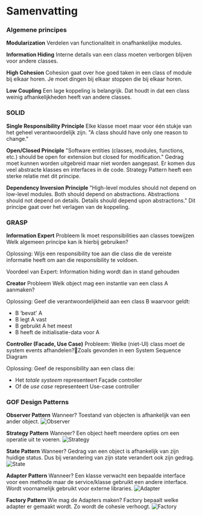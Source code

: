 # Samenvatting

### Algemene principes

**Modularization**
Verdelen van functionaliteit in onafhankelijke modules.

**Information Hiding**
Interne details van een class moeten verborgen blijven voor andere classes.

**High Cohesion**
Cohesion gaat over hoe goed taken in een class of module bij elkaar horen. Je moet dingen bij elkaar stoppen die bij elkaar horen.

**Low Coupling**
Een lage koppeling is belangrijk. Dat houdt in dat een class weinig afhankelijkheden heeft van andere classes.

### SOLID

**Single Responsibility Principle**
Elke klasse moet maar voor één stukje van het geheel verantwoordelijk zijn.
"A class should have only one reason to change."

**Open/Closed Principle**
"Software entities (classes, modules, functions, etc.) should be open for extension but closed for modification."
Gedrag moet kunnen worden uitgebreid maar niet worden aangepast. Er komen dus veel abstracte klasses en interfaces in de code.
Strategy Pattern heeft een sterke relatie met dit principe.

**Dependency Inversion Principle**
"High-level modules should not depend on low-level modules. Both should depend on abstractions. Abstractions should not depend on details. Details should depend upon abstractions."
Dit principe gaat over het verlagen van de koppeling.

### GRASP

**Information Expert**
Probleem
Ik moet responsibilities aan classes toewijzen
Welk algemeen principe kan ik hierbij gebruiken?

Oplossing:
Wijs een responsibility toe aan die class die de vereiste informatie heeft om aan die responsibility te voldoen.

Voordeel van Expert:
Information hiding wordt dan in stand gehouden

**Creator**
Probleem
Welk object mag een instantie van een class A aanmaken?

Oplossing:
Geef die verantwoordelijkheid aan een class B waarvoor geldt:

-   B ‘bevat' A
-   B legt A vast
-   B gebruikt A het meest
-   B heeft de initialisatie-data voor A

**Controller (Facade, Use Case)**
Probleem:
Welke (niet-UI) class moet de system events afhandelen?Zoals gevonden in een System Sequence Diagram

Oplossing:
Geef de responsibility aan een class die:

-   Het _totale systeem_ representeert
    Façade controller
-   Of de _use case_ representeert
    Use-case controller

### GOF Design Patterns

**Observer Pattern**
Wanneer?
Toestand van objecten is afhankelijk van een ander object.
![Observer](../patterns/observer.png)

**Strategy Pattern**
Wanneer?
Een object heeft meerdere opties om een operatie uit te voeren.
![Strategy](/patterns/strategy.png)

**State Pattern**
Wanneer?
Gedrag van een object is afhankelijk van zijn huidige status. Dus bij verandering van zijn state verandert ook zijn gedrag.
![State](/patterns/state.png)

**Adapter Pattern**
Wanneer?
Een klasse verwacht een bepaalde interface voor een methode maar de service/klasse gebruikt een andere interface. Wordt voornamelijk gebruikt voor externe libraries.
![Adapter](/patterns/adapter.png)

**Factory Pattern**
Wie mag de Adapters maken?
Factory bepaalt welke adapter er gemaakt wordt. Zo wordt de cohesie verhoogt.
![Factory](/patterns/factory.png)
